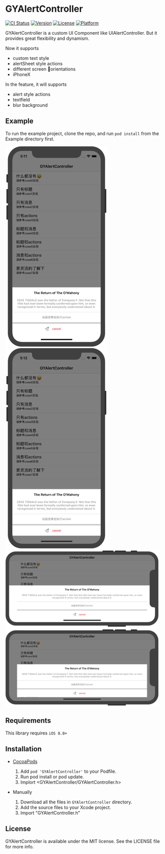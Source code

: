 # GYAlertController

[![CI Status](https://img.shields.io/travis/Gyang/GYAlertController.svg?style=flat)](https://travis-ci.org/Goyaya/GYAlertController.svg?branch=master)
[![Version](https://img.shields.io/cocoapods/v/GYAlertController.svg?style=flat)](https://cocoapods.org/pods/GYAlertController)
[![License](https://img.shields.io/cocoapods/l/GYAlertController.svg?style=flat)](https://cocoapods.org/pods/GYAlertController)
[![Platform](https://img.shields.io/cocoapods/p/GYAlertController.svg?style=flat)](https://cocoapods.org/pods/GYAlertController)

GYAlertController is a custom UI Component like UIAlertController. But it provides great flexibility and dynamism.

Now it supports 

* custom text style
* alertSheet style actions
* different screen orientations
* iPhoneX

In the feature, it will supports

* alert style actions
* textfield
* blur background

## Example

To run the example project, clone the repo, and run `pod install` from the Example directory first.

<img src="https://github.com/Goyaya/GYAlertController/blob/master/Snapshots/fill-p@2x.png?raw=true" width="320"> <img src="https://github.com/Goyaya/GYAlertController/blob/master/Snapshots/empty-p@2x.png?raw=true" width="320">
<img src="https://github.com/Goyaya/GYAlertController/blob/master/Snapshots/fill-l@2x.png?raw=true" width="480">
<img src="https://github.com/Goyaya/GYAlertController/blob/master/Snapshots/empty-l@2x.png?raw=true" width="480">

## Requirements

This library requires `iOS 8.0+`

## Installation

* [CocoaPods](https://cocoapods.org)

    1. Add `pod 'GYAlertController'` to your Podfile.
    2. Run pod install or pod update.
    3. Implort <GYAlertController/GYAlertController.h>

* Manually

    1. Download all the files in `GYAlertController` directory.
    2. Add the source files to your Xcode project.
    3. Import "GYAlertController.h"

## License

GYAlertController is available under the MIT license. See the LICENSE file for more info.

